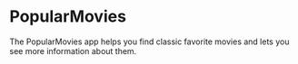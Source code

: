 # PopularMovies
The PopularMovies app helps you find classic favorite movies and lets you see more information about them.
